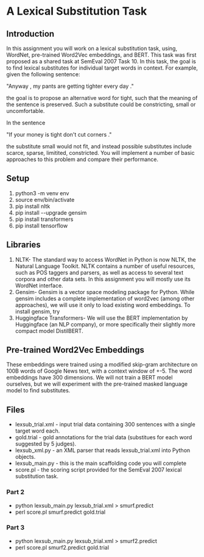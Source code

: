 # A Lexical Substitution Task

## Introduction

In this assignment you will work on a lexical substitution task, using, WordNet, pre-trained Word2Vec embeddings, and BERT. This task was first proposed as a shared task at SemEval 2007 Task 10. In this task, the goal is to find lexical substitutes for individual target words in context. For example, given the following sentence:

"Anyway , my pants are getting tighter every day ." 

the goal is to propose an alternative word for tight, such that the meaning of the sentence is preserved. Such a substitute could be constricting, small or uncomfortable.

In the sentence

"If your money is tight don't cut corners ." 

the substitute small would not fit, and instead possible substitutes include scarce, sparse, limitited, constricted. You will implement a number of basic approaches to this problem and compare their performance.

## Setup

1. python3 -m venv env
2. source env/bin/activate
3. pip install nltk
4. pip install --upgrade gensim
5. pip install transformers
6. pip install tensorflow


## Libraries

1. NLTK- The standard way to access WordNet in Python is now NLTK, the Natural Language Toolkit. NLTK contains a number of useful resources, such as POS taggers and parsers, as well as access to several text corpora and other data sets. In this assignment you will mostly use its WordNet interface. 
2. Gensim- Gensim is a vector space modeling package for Python. While gensim includes a complete implementation of word2vec (among other approaches), we will use it only to load existing word embeddings. To install gensim, try
3. Huggingface Transformers- We will use the BERT implementation by Huggingface (an NLP company), or more specifically their slightly more compact model DistilBERT.

## Pre-trained Word2Vec Embeddings

These embeddings were trained using a modified skip-gram architecture on 100B words of Google News text, with a context window of +-5. The word embeddings have 300 dimensions. We will not train a BERT model ourselves, but we will experiment with the pre-trained masked language model to find substitutes. 

## Files

- lexsub_trial.xml - input trial data containing 300 sentences with a single target word each.
- gold.trial - gold annotations for the trial data (substitues for each word suggested by 5 judges).
- lexsub_xml.py - an XML parser that reads lexsub_trial.xml into Python objects.
- lexsub_main.py - this is the main scaffolding code you will complete
- score.pl - the scoring script provided for the SemEval 2007 lexical substitution task.


### Part 2

- python lexsub_main.py lexsub_trial.xml  > smurf.predict
- perl score.pl smurf.predict gold.trial

### Part 3

- python lexsub_main.py lexsub_trial.xml  > smurf2.predict
- perl score.pl smurf2.predict gold.trial
